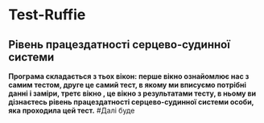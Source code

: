# Test-Ruffie
## Рівень працездатності серцево-судинної системи
**Програма складається з тьох вікон: перше вікно ознайомлює нас з самим тестом, друге це самий тест, в якому ми вписуємо потрібні данні і заміри, третє вікно , це вікно з результатами тесту, в ньому ви дізнаєтесь рівень працездатності серцево-судинної системи особи, яка проходила цей тест.**
#Далі буде
